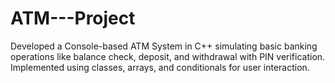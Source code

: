 # ATM---Project
Developed a Console-based ATM System in C++ simulating basic banking operations like balance check, deposit, and withdrawal with PIN verification. Implemented using classes, arrays, and conditionals for user interaction. 
